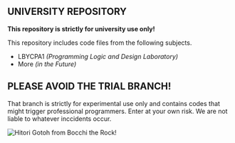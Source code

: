 ## UNIVERSITY REPOSITORY
****This repository is strictly for university use only!****

This repository includes code files from the following subjects.
- LBYCPA1 *(Programming Logic and Design Laboratory)*
- More *(in the Future)*

## **PLEASE AVOID THE TRIAL BRANCH!**

That branch is strictly for experimental use only and contains codes that might trigger professional programmers. Enter at your own risk. We are not liable to whatever inccidents occur.


![Hitori Gotoh from Bocchi the Rock!](https://pbs.twimg.com/media/FouNiF8aAAAvFNa?format=jpg&name=large)
